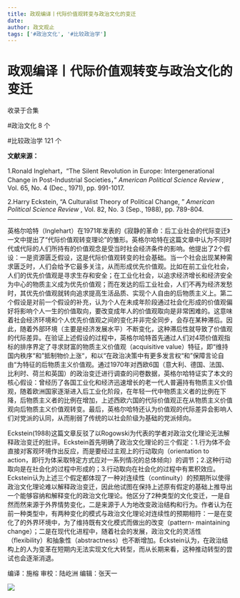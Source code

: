 ```yaml
---
title: 政观编译丨代际价值观转变与政治文化的变迁
date: 
author: 政文观止
tags: ['#政治文化', '#比较政治学']
---
```

# 政观编译丨代际价值观转变与政治文化的变迁


收录于合集

#政治文化 8 个

#比较政治学 121 个

**文献来源：**

1.Ronald Inglehart，“The Silent Revolution in Europe: Intergenerational Change
in Post-Industrial Societies，” _American Political Science Review_ , Vol. 65,
No. 4 (Dec., 1971), pp. 991-1017.

2.Harry Eckstein, “A Culturalist Theory of Political Change, ” _American
Political Science Review_ , Vol. 82, No. 3 (Sep., 1988), pp. 789-804.

 ****

英格尔哈特（Inglehart）在1971年发表的《寂静的革命：后工业社会的代际变迁》一文中提出了“代际价值观转变理论”的雏形。英格尔哈特在这篇文章中认为不同时代或代际的人们所持有的价值观念是受当时社会经济条件的影响。他提出了2个假设：一是资源匮乏假设，这是代际价值观转变的社会基础。当一个社会出现某种需求匮乏时，人们会给予它最多关注，从而形成优先价值观。比如在前工业化社会，人们的优先价值观是寻求生存和安全；在工业化社会，以追求经济增长和经济安全为中心的物质主义成为优先价值观；而在发达的后工业社会，人们不再为经济发愁时，其优先价值观就转向追求提高生活品质、实现个人自由的后物质主义上。第二个假设是对前一个假设的补充，认为个人在未成年阶段通过社会化形成的价值观偏好将影响个人一生的价值取向，要改变成年人的价值观取向是非常困难的。这意味着社会经济环境和个人优先价值观之间的变化并非完全同步，会存在某种滞后。因此，随着外部环境（主要是经济发展水平）不断变化，这种滞后性就导致了价值观的代际差异。在验证上述假设的过程中，英格尔哈特首先通过人们对4项价值观指标的排序界定了寻求财富的物质主义价值观（acquisitive
value）特征，即“维持国内秩序“和”抵制物价上涨“，和以“在政治决策中有更多发言权“和”保障言论自由“为特征的后物质主义价值观。通过1970年对西欧6国（意大利、德国、法国、比利时、荷兰和英国）的政治变迁进行调查的问卷数据，英格尔哈特证实了本文的核心假设：曾经历了各国工业化和经济迅速增长的老一代人普遍持有物质主义价值观，随着欧洲国家逐渐进入后工业化阶段，在年轻一代中物质主义者的比例在下降，后物质主义者的比例在增加，上述西欧六国的代际价值观正在从物质主义价值观向后物质主义价值观转变。最后，英格尔哈特还认为价值观的代际差异会影响人们对党派的认同，从而削弱了传统的以社会阶级为基础的党派倾向。

  

Eckstein(1988)这篇文章反驳了以Rogowski为代表的学者对政治文化理论无法解释政治变迁的批评。Eckstein首先明确了政治文化理论的三个假定：1.行为体不会直接对客观环境作出反应，而是要经过主观上的行动取向（orientation
to
action，即行为体采取特定方式应对一系列情况的总体倾向）的调节；2.这种行动取向是在社会化的过程中形成的；3.行动取向在社会化的过程中有累积效应。Eckstein认为上述三个假定都体现了一种对连续性（continuity）的预期所以使得政治文化理论难以解释政治变迁，因此他试图在保持上述原有假定的基础上推导出一个能够容纳和解释变化的政治文化理论。他区分了2种类型的文化变迁，一是自然而然来源于外界情势变化，二是来源于人为地改变政治结构和行为。作者认为在前一种类型中，有两种变化的模式与政治文化理论对连续性的预期相符：一是在变化了的外界环境中，为了维持既有文化模式而做出的改变（pattern-
maintaining
change）；二是在现代化进程中，随着社会的发展，政治文化的灵活性（flexibility）和抽象性（abstractness）也不断增加。Eckstein认为，在政治结构上的人为变革在短期内无法实现文化大转型，而从长期来看，这种推动转型的尝试也会逐渐消退。

编译：施榕 审校：陆屹洲 编辑：张天一

  

![](/images/130/2.jpeg)

  

